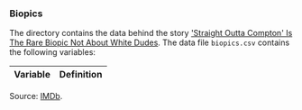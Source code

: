 ### Biopics

The directory contains the data behind the story ['Straight Outta Compton' Is The Rare Biopic Not About White Dudes](http://fivethirtyeight.com/features/straight-outta-compton-is-the-rare-biopic-not-about-white-dudes). The data file `biopics.csv` contains the following variables:

Variable | Definition
---|---------



Source: [IMDb](http://www.imdb.com/).

